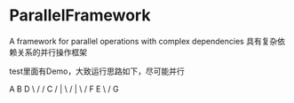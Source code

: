 # ParallelFramework
A framework for parallel operations with complex dependencies 具有复杂依赖关系的并行操作框架

test里面有Demo，大致运行思路如下，尽可能并行

A     B        D
 \   /        /
   C         / 
   |  \     /
   |   \   /
   F     E
    \   /
      G 
			
